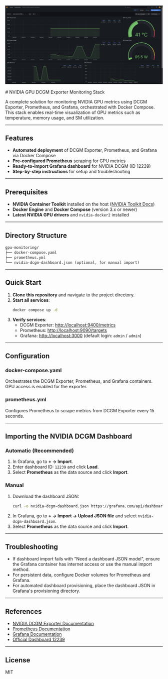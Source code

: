 <p align="center">
  <img src="img/Screenshot from 2025-05-15 18-12-07.png" alt="NVIDIA DCGM Grafana Dashboard" width="800"/>
</p>
# NVIDIA GPU DCGM Exporter Monitoring Stack

A complete solution for monitoring NVIDIA GPU metrics using DCGM Exporter, Prometheus, and Grafana, orchestrated with Docker Compose. This stack enables real-time visualization of GPU metrics such as temperature, memory usage, and SM utilization.

---

## Features

- **Automated deployment** of DCGM Exporter, Prometheus, and Grafana via Docker Compose
- **Pre-configured Prometheus** scraping for GPU metrics
- **Ready-to-import Grafana dashboard** for NVIDIA DCGM (ID 12239)
- **Step-by-step instructions** for setup and troubleshooting

---

## Prerequisites

- **NVIDIA Container Toolkit** installed on the host ([NVIDIA Toolkit Docs](https://github.com/NVIDIA/nvidia-docker))
- **Docker Engine** and **Docker Compose** (version 3.x or newer)
- **Latest NVIDIA GPU drivers** and `nvidia-docker2` installed

---

## Directory Structure

```
gpu-monitoring/
├── docker-compose.yaml
├── prometheus.yml
└── nvidia-dcgm-dashboard.json (optional, for manual import)
```

---

## Quick Start

1. **Clone this repository** and navigate to the project directory.
2. **Start all services**:
   ```bash
   docker compose up -d
   ```
3. **Verify services**:
   - DCGM Exporter: [http://localhost:9400/metrics](http://localhost:9400/metrics)
   - Prometheus: [http://localhost:9090/targets](http://localhost:9090/targets)
   - Grafana: [http://localhost:3000](http://localhost:3000) (default login: `admin` / `admin`)

---

## Configuration

### docker-compose.yaml

Orchestrates the DCGM Exporter, Prometheus, and Grafana containers. GPU access is enabled for the exporter.

### prometheus.yml

Configures Prometheus to scrape metrics from DCGM Exporter every 15 seconds.

---

## Importing the NVIDIA DCGM Dashboard

### Automatic (Recommended)

1. In Grafana, go to **+ → Import**.
2. Enter dashboard ID: `12239` and click **Load**.
3. Select **Prometheus** as the data source and click **Import**.

### Manual

1. Download the dashboard JSON:
   ```bash
   curl -o nvidia-dcgm-dashboard.json https://grafana.com/api/dashboards/12239/revisions/1/download
   ```
2. In Grafana, go to **+ → Import → Upload JSON file** and select `nvidia-dcgm-dashboard.json`.
3. Select **Prometheus** as the data source and click **Import**.

---

## Troubleshooting

- If dashboard import fails with "Need a dashboard JSON model", ensure the Grafana container has internet access or use the manual import method.
- For persistent data, configure Docker volumes for Prometheus and Grafana.
- For automated dashboard provisioning, place the dashboard JSON in Grafana's provisioning directory.

---

## References

- [NVIDIA DCGM Exporter Documentation](https://docs.nvidia.com/datacenter/dcgm/latest/gpu-telemetry/dcgm-exporter.html)
- [Prometheus Documentation](https://prometheus.io/docs/introduction/overview/)
- [Grafana Documentation](https://grafana.com/docs/grafana/latest/)
- [Official Dashboard 12239](https://grafana.com/grafana/dashboards/12239)

---

## License

MIT
